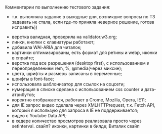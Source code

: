 Комментарии по выполнению тестового задания:

- т.к. выполняла задание в выходные дни, возникшие вопросы по ТЗ задавать не стала, если где-то приняла неверное решение, готова исправить))

* верстка валидная, проверила на validator.w3.org;
* линки, кнопки с клавиатуры работают;
* добавила WAI-ARIA для читалок;
* картинки оптимизированы, есть формат для ретины и webp, иконки в спрайте;
* верстка под все разрешения (desktop first), c использованием и переопределением rem, %, @media(через миксин);
* цвета, шрифты и размеры записаны в переменные;
* шрифты в font-face;
* использовала шаблонизатор для ссылок на соцсети;
* нумерация в списке сделана с использованием css counter и дата-атрибутов;
* коректно отображается, работает в Crome, Mozilla, Opera, IE11;
* для IE запрос видео сделала через XMLHTTPrequest, т.к. Fetch API, который я использую для запроса в IE не поддерживается;
* видео с Youtube Data API;
* в хедере количество просмотров реализовала просто через setInterval.
  свайп?
  иконки, картинки в билде;
  Виталик
  свайп
